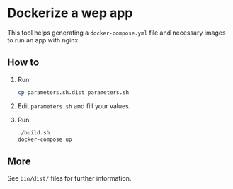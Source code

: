 # Dockerize a wep app

This tool helps generating a `docker-compose.yml` file and necessary images to run an app with nginx.

## How to

1. Run:
   ```sh
   cp parameters.sh.dist parameters.sh
   ```

2. Edit `parameters.sh` and fill your values.

3. Run:
   ```sh
   ./build.sh
   docker-compose up
   ```

## More

See `bin/dist/` files for further information.

